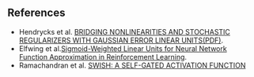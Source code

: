 ## References
* Hendrycks et al. [BRIDGING NONLINEARITIES AND STOCHASTIC REGULARIZERS WITH GAUSSIAN ERROR LINEAR UNITS(PDF)](https://openreview.net/pdf?id=Bk0MRI5lg).
* Elfwing et al.[Sigmoid-Weighted Linear Units for Neural Network Function Approximation in Reinforcement Learning](https://arxiv.org/abs/1702.03118).
* Ramachandran et al. [SWISH: A SELF-GATED ACTIVATION FUNCTION](https://arxiv.org/abs/1710.05941)
